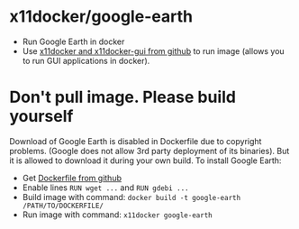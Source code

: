 # x11docker/google-earth
 * Run Google Earth in docker
 * Use [x11docker and x11docker-gui from github](https://github.com/mviereck/x11docker) to run image (allows you to run GUI applications in docker). 

# Don't pull image. Please build yourself
Download of Google Earth is disabled in Dockerfile due to copyright problems. (Google does not allow 3rd party deployment of its binaries). But it is allowed to download it during your own build.
To install Google Earth:

  * Get [Dockerfile from github](https://raw.githubusercontent.com/mviereck/dockerfile-x11docker-google-earth/master/Dockerfile)
  * Enable lines `RUN wget ...` and `RUN gdebi ...`
  * Build image with command: `docker build -t google-earth /PATH/TO/DOCKERFILE/`
  * Run image with command: `x11docker google-earth`
    
